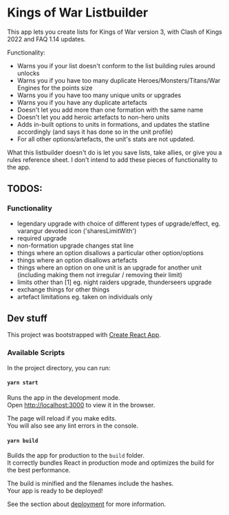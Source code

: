 # Kings of War Listbuilder

This app lets you create lists for Kings of War version 3, with Clash of Kings 2022 and FAQ 1.14 updates.

Functionality:
- Warns you if your list doesn't conform to the list building rules around unlocks
- Warns you if you have too many duplicate Heroes/Monsters/Titans/War Engines for the points size
- Warns you if you have too many unique units or upgrades
- Warns you if you have any duplicate artefacts
- Doesn't let you add more than one formation with the same name
- Doesn't let you add heroic artefacts to non-hero units
- Adds in-built options to units in formations, and updates the statline accordingly (and says it has done so in the unit profile)
- For all other options/artefacts, the unit's stats are not updated.

What this listbuilder doesn't do is let you save lists, take allies, or give you a rules reference sheet. I don't intend to add these pieces of functionality to the app.

## TODOS:

### Functionality
- legendary upgrade with choice of different types of upgrade/effect, eg. varangur devoted icon ('sharesLimitWith')
- required upgrade
- non-formation upgrade changes stat line
- things where an option disallows a particular other option/options
- things where an option disallows artefacts
- things where an option on one unit is an upgrade for another unit (including making them not irregular / removing their limit)
- limits other than [1] eg. night raiders upgrade, thunderseers upgrade
- exchange things for other things
- artefact limitations eg. taken on individuals only


## Dev stuff

This project was bootstrapped with [Create React App](https://github.com/facebook/create-react-app).

### Available Scripts

In the project directory, you can run:

#### `yarn start`

Runs the app in the development mode.<br />
Open [http://localhost:3000](http://localhost:3000) to view it in the browser.

The page will reload if you make edits.<br />
You will also see any lint errors in the console.


#### `yarn build`

Builds the app for production to the `build` folder.<br />
It correctly bundles React in production mode and optimizes the build for the best performance.

The build is minified and the filenames include the hashes.<br />
Your app is ready to be deployed!

See the section about [deployment](https://facebook.github.io/create-react-app/docs/deployment) for more information.
